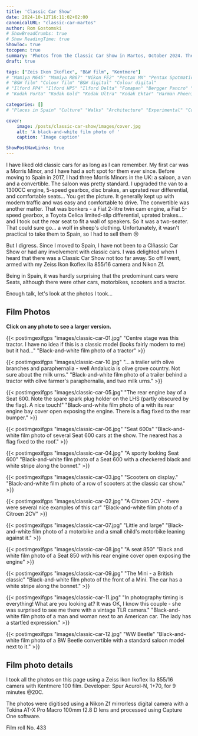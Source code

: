```yaml
---
title: 'Classic Car Show'
date: 2024-10-12T16:11:02+02:00
canonicalURL: "classic-car-martos"
author: Rom Gostomski
# ShowBreadCrumbs: true
# Show ReadingTime: true
ShowToc: true
tocopen: true
summary: 'Photos from the Classic Car Show in Martos, October 2024. The photos were shot on Kentnere 100 film using a vintage Zeis Ikon Ikoflex camera.' # 
draft: true

tags: ["Zeis Ikon Ikoflex", "B&W film", "Kentmere"]
# "Mamiya M645" "Mamiya RB67" "Nikon FE2" "Pentax MX" "Pentax Spotmatic" "Pinhole" "Horseman VH-R" "Zeis Ikon Ikoflex" "Zeiss Super Ikonta"
# "B&W film" "Colour film" "B&W digital" "Colour digital"
# "Ilford FP4" "Ilford HP5" "Ilford Delta" "Fomapan" "Bergger Pancro" "Rollei RPX" "Kentmere"
# "Kodak Porta" "Kodak Gold" "Kodak Ultra" "Kodak Ektar" "Harman Phoenix"

categories: []
# "Places in Spain" "Culture" "Walks" "Architecture" "Experimental" "Cortijo" "Via Verde" "White village" "Flowers"

cover:
    image: /posts/classic-car-show/images/cover.jpg
    alt: 'A black-and-white film photo of '
    caption: 'Image caption'

ShowPostNavLinks: true
---
```

I have liked old classic cars for as long as I can remember. My first car was a Morris Minor, and I have had a soft spot for them ever since. Before moving to Spain in 2017, I had three Morris Minors in the UK: a saloon, a van and a convertible. The saloon was pretty standard. I upgraded the van to a 1300CC engine, 5-speed gearbox, disc brakes, an uprated rear differential, and comfortable seats... You get the picture. It generally kept up with modern traffic and was easy and comfortable to drive. The convertible was another matter. That was bonkers - a Fiat 2-litre twin cam engine, a Fiat 5-speed gearbox, a Toyota Celica limited-slip differential, uprated brakes... and I took out the rear seat to fit a wall of speakers. So it was a two-seater. That could sure go... a wolf in sheep's clothing. Unfortunately, it wasn't practical to take them to Spain, so I had to sell them 😢

But I digress. Since I moved to Spain, I have not been to a Clñassic Car Show or had any involvement with classic cars. I was delighted when I heard that there was a Classic Car Show not too far away. So off I went, armed with my Zeiss Ikon Ikoflex IIa 855/16 camera and Nikon Zf.

Being in Spain, it was hardly surprising that the predominant cars were Seats, although there were other cars, motorbikes, scooters and a tractor.

Enough talk, let's look at the photos I took... 

## Film Photos

**Click on any photo to see a larger version.**

{{< postimgexifgps "images/classic-car-01.jpg" 
"Centre stage was this tractor. I have no idea if this is a classic model (looks fairly modern to me) but it had..." 
"Black-and-white film photo of a tractor" >}}

{{< postimgexifgps "images/classic-car-10.jpg" 
"... a trailer with olive branches and paraphernalia - well Andalucia is olive grove country. Not sure about the milk urns." 
"Black-and-white film photo of a trailer behind a tractor with olive farmer's paraphernalia, and two milk urns." >}}

{{< postimgexifgps "images/classic-car-05.jpg" 
"The rear engine bay of a Seat 600. Note the spare spark plug holder on the LHS (partly obscured by the flag). A nice touch!" 
"Black-and-white film photo of a with its rear engine bay cover open exposing the engine. There is a flag fixed to the rear bumper." >}}

{{< postimgexifgps "images/classic-car-06.jpg" 
"Seat 600s" 
"Black-and-white film photo of several Seat 600 cars at the show. The nearest has a flag fixed to the roof." >}}

{{< postimgexifgps "images/classic-car-04.jpg" 
"A sporty looking Seat 600" 
"Black-and-white film photo of a Seat 600 with a checkered black and white stripe along the bonnet." >}}

{{< postimgexifgps "images/classic-car-03.jpg" 
"Scooters on display." 
"Black-and-white film photo of a row of scooters at the classic car show." >}}

{{< postimgexifgps "images/classic-car-02.jpg" 
"A Citroen 2CV - there were several nice examples of this car" 
"Black-and-white film photo of a Citroen 2CV" >}}

{{< postimgexifgps "images/classic-car-07.jpg" 
"Little and large" 
"Black-and-white film photo of a motorbike and a small child's motorbike leaning against it." >}}

{{< postimgexifgps "images/classic-car-08.jpg" 
"A seat 850" 
"Black and white film photo of a Seat 850 with his rear engine cover open exposing the engine" >}}

{{< postimgexifgps "images/classic-car-09.jpg" 
"The Mini - a British classic" 
"Black-and-white film photo of the front of a Mini. The car has a white stripe along the bonnet." >}}

{{< postimgexifgps "images/classic-car-11.jpg" 
"In photography timing is everything! What are you looking at? It was OK, I know this couple - she was surprised to see me there with a vintage TLR camera." 
"Black-and-white film photo of a man and woman next to an American car. The lady has a startled expression." >}}

{{< postimgexifgps "images/classic-car-12.jpg" 
"WW Beetle" 
"Black-and-white film photo of a BW Beetle convertible with a standard saloon model next to it." >}}

## Film photo details

I took all the photos on this page using a Zeiss Ikon Ikoflex IIa 855/16 camera with Kentmere 100 film. Developer: Spur Acurol-N, 1+70, for 9 minutes @20C.

The photos were digitised using a Nikon Zf mirrorless digital camera with a Tokina AT-X Pro Macro 100mm f2.8 D lens and processed using Capture One software.

Film roll No. 433
